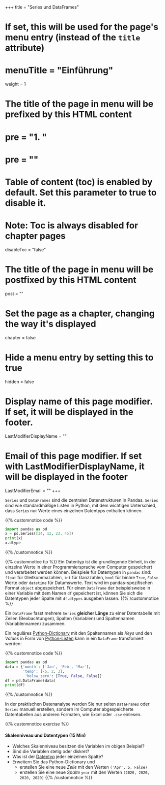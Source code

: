 +++
title = "Series und DataFrames"
# If set, this will be used for the page's menu entry (instead of the `title` attribute)
# menuTitle = "Einführung"
weight = 1
# The title of the page in menu will be prefixed by this HTML content
# pre = "<b>1. </b>"
# pre = "<i class='fab fa-github'></i>"
# Table of content (toc) is enabled by default. Set this parameter to true to disable it.
# Note: Toc is always disabled for chapter pages
disableToc = "false"

# The title of the page in menu will be postfixed by this HTML content
post = ""
# Set the page as a chapter, changing the way it's displayed
chapter = false
# Hide a menu entry by setting this to true
hidden = false
# Display name of this page modifier. If set, it will be displayed in the footer.
LastModifierDisplayName = ""
# Email of this page modifier. If set with LastModifierDisplayName, it will be displayed in the footer
LastModifierEmail = ""
+++

`Series` und `DataFrames` sind die zentralen Datenstrukturen in Pandas. `Series` sind wie standardmäßige Listen in Python, mit dem wichtigen Unterschied, dass `Series` nur Werte eines einzelnen Datentyps enthalten können.

{{% customnotice code %}}
```python
import pandas as pd
x = pd.Series([34, 12, 23, 45])
print(x)
x.dtype
```
{{% /customnotice %}}

{{% customnotice tip %}}
Ein Datentyp ist die grundlegende Einheit, in der einzelne Werte in einer Programmiersprache vom Computer gespeichert und verarbeitet werden können. Beispiele für Datentypen in `pandas` sind: `float` für Gleitkommazahlen, `int` für Ganzzahlen, `bool` für binäre `True`, `False` Werte oder `datetime` für Datumswerte. Text wird im pandas-spezifischen Format `object` abgespeichert. Für einen `DataFrame` der beispielsweise in einer Variable mit dem Namen `df` gepeichert ist, können Sie sich die Datentypen jeder Spalte mit `df.dtypes` ausgeben lassen.
{{% /customnotice %}}

Ein `DataFrame` fasst mehrere `Series` **gleicher Länge** zu einer Datentabelle mit Zeilen (Beobachtungen), Spalten (Variablen) und Spaltennamen (Variablennamen) zusammen.

Ein reguläres [Python-Dictionary](https://docs.python.org/3/tutorial/datastructures.html#dictionaries) mit den Spaltennamen als *Keys* und den *Values* in Form von [Python-Listen](https://docs.python.org/3/tutorial/datastructures.html) kann in ein `DataFrame` transfomiert werden:

{{% customnotice code %}}
```python
import pandas as pd
data = {'month': ['Jan', 'Feb', 'Mar'],
        'temp': [-5, 2, 3],
         'below_zero': [True, False, False]}
df = pd.DataFrame(data)
print(df)
```
{{% /customnotice %}}

In der praktischen Datenanalyse werden Sie nur selten `DataFrames` oder `Series` manuell erstellen, sondern im Computer abgespeicherte Datentabellen aus anderen Formaten, wie Excel oder `.csv` einlesen.

{{% customnotice exercise %}}

#### Skalenniveau und Datentypen (15 Min)

- Welches Skalenniveau besitzen die Variablen im obigen Beispiel?
- Sind die Variablen stetig oder diskret?
- Was ist der [Datentyp](https://pandas.pydata.org/pandas-docs/stable/reference/api/pandas.DataFrame.dtypes.html) jeder einzelnen Spalte?
- Erweitern Sie das Python-Dictionary und 
    - erstellen Sie eine neue *Zeile* mit den Werten `('Apr', 5, False)`
    - erstellen Sie eine neue *Spalte* `year` mit den Werten `(2020, 2020, 2020, 2020)`
{{% /customnotice %}}


